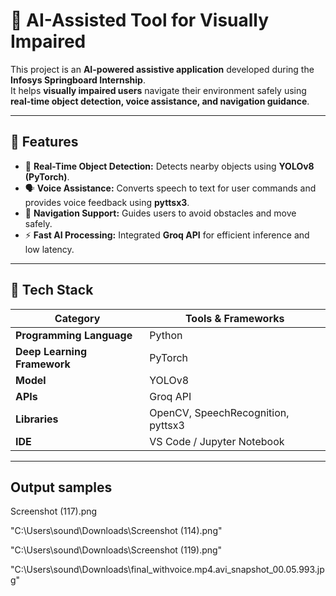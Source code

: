# 🦾 AI-Assisted Tool for Visually Impaired

This project is an **AI-powered assistive application** developed during the **Infosys Springboard Internship**.  
It helps **visually impaired users** navigate their environment safely using **real-time object detection, voice assistance, and navigation guidance**.

---

## 🚀 Features

- 🎯 **Real-Time Object Detection:** Detects nearby objects using **YOLOv8 (PyTorch)**.  
- 🗣️ **Voice Assistance:** Converts speech to text for user commands and provides voice feedback using **pyttsx3**.  
- 🧭 **Navigation Support:** Guides users to avoid obstacles and move safely.  
- ⚡ **Fast AI Processing:** Integrated **Groq API** for efficient inference and low latency.  

---

## 🧩 Tech Stack

| Category | Tools & Frameworks |
|-----------|--------------------|
| **Programming Language** | Python |
| **Deep Learning Framework** | PyTorch |
| **Model** | YOLOv8 |
| **APIs** | Groq API |
| **Libraries** | OpenCV, SpeechRecognition, pyttsx3 |
| **IDE** | VS Code / Jupyter Notebook |

---

## Output samples

Screenshot (117).png

"C:\Users\sound\Downloads\Screenshot (114).png"

"C:\Users\sound\Downloads\Screenshot (119).png"

"C:\Users\sound\Downloads\final_withvoice.mp4.avi_snapshot_00.05.993.jpg"




